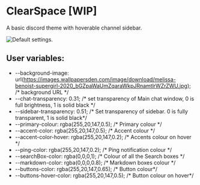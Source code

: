 # ClearSpace  [WIP]
A basic discord theme with hoverable channel sidebar.

![Default settings.](img/sidebar.gif)

## User variables:
- --background-image: url(https://images.wallpapersden.com/image/download/melissa-benoist-supergirl-2020_bGZpaWaUmZqaraWkpJRnamtlrWZrZWU.jpg);  /* background URL */
- --chat-transparency: 0.31; /* set transparency of Main chat window, 0 is full brightness, 1 is solid black */
- --sidebar-transparency: 0.51;   /* Set transparency of sidebar. 0 is fully transparent, 1 is solid black*/
- --primary-colour: rgba(255,20,147,0.5);   /* Primary colour */
- --accent-color: rgba(255,20,147,0.5);   /* Accent colour */
- --accent-color-hover: rgba(255,20,147,0.2);   /* Accents colour on hover */
- --ping-color: rgba(255,20,147,0.2);   /* Ping notification colour */
- --searchBox-color: rgba(0,0,0,1);   /* Colour of all the Search boxes */
- --markdown-color: rgba(0,0,0,0.8);    /* Markdown boxes colour */
- --buttons-color: rgba(255,20,147,0.65);   /* Button colour*/
- --buttons-hover-color: rgba(255,20,147,0.5);    /* Button colour on hover*/
